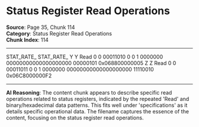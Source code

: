 # Status Register Read Operations

**Source**: Page 35, Chunk 114  
**Category**: Status Register Read Operations  
**Chunk Index**: 114

---

STAT_RATE_ STAT_RATE_
Y Y
Read 0 0 00011010 0 0 1 0000000 00000000000000000000 00000101 0x068800000005
Z Z
Read 0 0 00011011 0 0 1 0000000 00000000000000000000 11110010 0x06C8000000F2

---

**AI Reasoning**: The content chunk appears to describe specific read operations related to status registers, indicated by the repeated 'Read' and binary/hexadecimal data patterns. This fits well under 'specifications' as it details specific operational data. The filename captures the essence of the content, focusing on the status register read operations.
